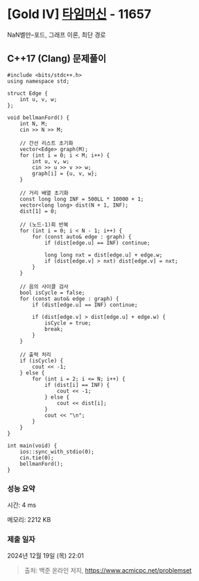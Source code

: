 # [Gold IV] [타임머신](https://www.acmicpc.net/problem/11657) - 11657 

NaN벨만–포드, 그래프 이론, 최단 경로

## C++17 (Clang) 문제풀이

```C++17 (Clang)
#include <bits/stdc++.h>
using namespace std;

struct Edge {
    int u, v, w;
};

void bellmanFord() {
    int N, M;
    cin >> N >> M;

    // 간선 리스트 초기화
    vector<Edge> graph(M);
    for (int i = 0; i < M; i++) {
        int u, v, w;
        cin >> u >> v >> w;
        graph[i] = {u, v, w};
    }

    // 거리 배열 초기화
    const long long INF = 500LL * 10000 + 1;
    vector<long long> dist(N + 1, INF);
    dist[1] = 0;

    // (노드-1)회 반복
    for (int i = 0; i < N - 1; i++) {
        for (const auto& edge : graph) {
            if (dist[edge.u] == INF) continue;

            long long nxt = dist[edge.u] + edge.w;
            if (dist[edge.v] > nxt) dist[edge.v] = nxt;
        }
    }

    // 음의 사이클 검사
    bool isCycle = false;
    for (const auto& edge : graph) {
        if (dist[edge.u] == INF) continue;

        if (dist[edge.v] > dist[edge.u] + edge.w) {
            isCycle = true;
            break;
        }
    }

    // 출력 처리
    if (isCycle) {
        cout << -1;
    } else {
        for (int i = 2; i <= N; i++) {
            if (dist[i] == INF) {
                cout << -1;
            } else {
                cout << dist[i];
            }
            cout << "\n";
        }
    }
}

int main(void) {
    ios::sync_with_stdio(0);
    cin.tie(0);
    bellmanFord();
}
```

### 성능 요약

시간: 4 ms

메모리: 2212 KB

### 제출 일자

2024년 12월 19일 (목) 22:01

> 출처: 백준 온라인 저지, https://www.acmicpc.net/problemset 

